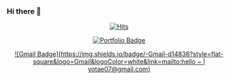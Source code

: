 ### Hi there 👋

<div align=center>
  
[![Hits](https://hits.seeyoufarm.com/api/count/incr/badge.svg?url=https%3A%2F%2Fgithub.com%2Fyotae07&count_bg=%2379C83D&title_bg=%23555555&icon=&icon_color=%23373BBC&title=hi&edge_flat=false)](https://hits.seeyoufarm.com)

[![Portfolio Badge](http://img.shields.io/badge/-Portfolio%20-black?style=flat-square&logo=github&link=https://zzsza.github.io/)](https://zzsza.github.io/)
	
[![Gmail Badge](https://img.shields.io/badge/-Gmail-d14836?style=flat-square&logo=Gmail&logoColor=white&link=mailto:hello
~                              |     yotae07@gmail.com)](mailto:yotae07@gmail.com)

</div>

<!--
**yotae07/yotae07** is a ✨ _special_ ✨ repository because its `README.md` (this file) appears on your GitHub profile.

Here are some ideas to get you started:

- 🔭 I’m currently working on ...
- 🌱 I’m currently learning ...
- 👯 I’m looking to collaborate on ...
- 🤔 I’m looking for help with ...
- 💬 Ask me about ...
- 📫 How to reach me: ...
- 😄 Pronouns: ...
- ⚡ Fun fact: ...
-->
